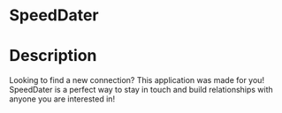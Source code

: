 # SpeedDater

# Description
Looking to find a new connection? This application was made for you! SpeedDater is a perfect way to stay in touch and build relationships with anyone you are interested in!

